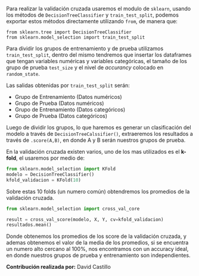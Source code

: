 Para realizar la validación cruzada usaremos el modulo de `sklearn`, usando los métodos de `DecisionTreeClassifier` y `train_test_split`, podemos exportar estos métodos directamente utilizando `from`, de manera que:

```
from sklearn.tree import DecisionTreeClassifier
from sklearn.model_selection import train_test_split
```

Para dividir los grupos de entrenamiento y de prueba utilizamos `train_test_split`, dentro del mismo tendremos que insertar los dataframes que tengan variables numéricas y variables categóricas, el tamaño de los grupo de prueba `test_size` y el nivel de *accurancy* colocado en `random_state`.

Las salidas obtenidas por `train_test_split` serán:

- Grupo de Entrenamiento (Datos numéricos)
- Grupo de Prueba (Datos numéricos)
- Grupo de Entrenamiento (Datos categóricos)
- Grupo de Prueba (Datos categóricos)

Luego de dividir los grupos, lo que haremos es generar un clasificación del modelo a través de `DecisionTreeCalssifier()`, extraeremos los resultados a través de `.score(A,B)`, en donde A y B serán nuestros grupos de prueba.

En la validación cruzada existen varios, uno de los mas utilizados es el **k-fold**, el usaremos  por medio de:

```python
from sklearn.model_selection import KFold
modelo = DecisionTreeClassifier()
kfold_validacion = KFold(10)
```

Sobre estas 10 folds (un numero común) obtendremos los promedios de la validación cruzada.

```python
from sklearn.model_selection import cross_val_core

result = cross_val_score(modelo, X, Y, cv=kfold_validacion)
resultados.mean()
```

Donde obtenemos los promedios de los score de la validación cruzada, y ademas obtenemos el valor de la media de los promedios, si se encuentra un numero alto cercano al 100%, nos encontramos con un accuracy ideal, en donde nuestros grupos de prueba y entrenamiento son independientes.

**Contribución realizada por:** David Castillo
